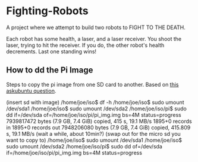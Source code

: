 # Fighting-Robots
A project where we attempt to build two robots to FIGHT TO THE DEATH.

Each robot has some health, a laser, and a laser receiver. You shoot the laser, trying to hit the receiver. If you do, the other robot's health decrements. Last one standing wins!

## How to dd the Pi Image
Steps to copy the pi image from one SD card to another.
Based on [this askubuntu question](https://askubuntu.com/questions/227924/sd-card-cloning-using-the-dd-command).

(insert sd with image)
/home/joe/iso$ df -h
/home/joe/iso$ sudo umount /dev/sda1
/home/joe/iso$ sudo umount /dev/sda2
/home/joe/iso/pi$ sudo dd if=/dev/sda of=/home/joe/iso/pi/pi_img.img bs=4M status=progress
7939817472 bytes (7.9 GB, 7.4 GiB) copied, 415 s, 19.1 MB/s
1895+0 records in
1895+0 records out
7948206080 bytes (7.9 GB, 7.4 GiB) copied, 415.809 s, 19.1 MB/s
(wait a while, about 10min?)
(swap out for the micro sd you want to copy to)
/home/joe/iso$ sudo umount /dev/sda1
/home/joe/iso$ sudo umount /dev/sda2
/home/joe/iso/pi$ sudo dd of=/dev/sda if=/home/joe/iso/pi/pi_img.img bs=4M status=progress
